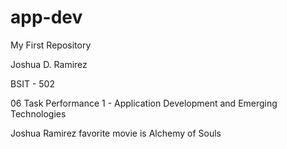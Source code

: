 # app-dev
My First Repository

Joshua D. Ramirez

BSIT - 502 

06 Task Performance 1 - Application Development and Emerging Technologies


Joshua Ramirez favorite movie is Alchemy of Souls 
